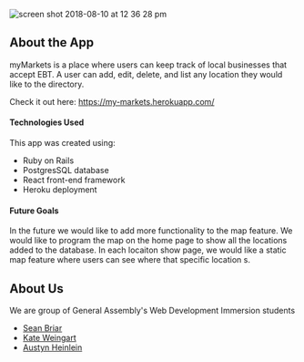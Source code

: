 ![screen shot 2018-08-10 at 12 36 28 pm](https://user-images.githubusercontent.com/37387868/43977898-511a6aa4-9c9a-11e8-82ce-69e03bc469c3.png)

## About the App 
 myMarkets is a place where users can keep track of local businesses that accept EBT. A user can add, edit, delete, and list any location they would like to the directory. 
 
 Check it out here: https://my-markets.herokuapp.com/
 
 #### Technologies Used
 This app was created using: 
 - Ruby on Rails 
 - PostgresSQL database
 - React front-end framework
 - Heroku deployment
 
 #### Future Goals
 In the future we would like to add more functionality to the map feature. We would like to program the map on the home page to show all the locations added to the database. In each locaiton show page, we would like a static map feature where users can see where that specific location s. 

## About Us

We are group of General Assembly's Web Development Immersion students
  - [Sean Briar](https://github.com/SeanBriar) 
  - [Kate Weingart](https://github.com/kweingart08)
  - [Austyn Heinlein](https://github.com/austynheinlein)
